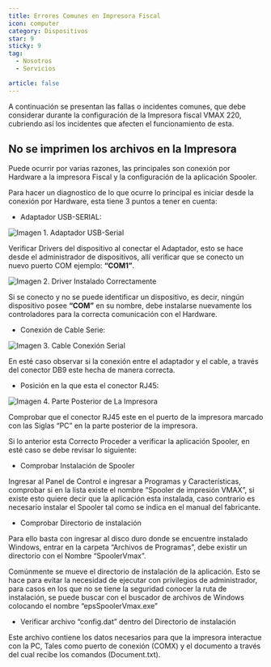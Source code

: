 ```yaml
---
title: Errores Comunes en Impresora Fiscal
icon: computer
category: Dispositivos
star: 9
sticky: 9
tag:
  - Nosotros
  - Servicios

article: false
---
```


A continuación se presentan las fallas o incidentes comunes, que debe considerar durante la configuración de la Impresora fiscal VMAX 220, cubriendo así los incidentes que afecten el funcionamiento de esta.

## No se imprimen los archivos en la Impresora

Puede ocurrir por varias razones, las principales son conexión por Hardware a la impresora Fiscal y la configuración de la aplicación Spooler.

Para hacer un diagnostico de lo que ocurre lo principal es iniciar desde la conexión por Hardware, esta tiene 3 puntos a tener en cuenta:

- Adaptador USB-SERIAL:

![Imagen 1. Adaptador USB-Serial](/assets/img/docs/fiscal-printer/usb-serial-adapter.jpg)

Verificar Drivers del dispositivo al conectar el Adaptador, esto se hace desde el administrador de dispositivos, allí verificar que se conecto un nuevo puerto COM ejemplo: **“COM1”**.

![Imagen 2. Driver Instalado Correctamente](/assets/img/docs/fiscal-printer/com-port.png)

Si se conecto y no se puede identificar un dispositivo, es decir, ningún dispositivo posee **“COM”** en su nombre, debe instalarse nuevamente los controladores para la correcta comunicación con el Hardware.

- Conexión de Cable Serie:

![Imagen 3. Cable Conexión Serial](/assets/img/docs/fiscal-printer/ciscoconsolecable.jpg)

En esté caso observar si la conexión entre el adaptador y el cable, a través del conector DB9 este hecha de manera correcta.

- Posición en la que esta el conector RJ45:

![Imagen 4. Parte Posterior de La Impresora](/assets/img/docs/fiscal-printer/rear-view-printer.jpg)

Comprobar que el conector RJ45 este en el puerto de la impresora marcado con las Siglas “PC” en la parte posterior de la impresora.

Si lo anterior esta Correcto Proceder a verificar la aplicación Spooler, en esté caso se debe revisar lo siguiente:

- Comprobar Instalación de Spooler

Ingresar al Panel de Control e ingresar a Programas y Características, comprobar si en la lista existe el nombre “Spooler de impresión VMAX”, si existe esto quiere decir que la aplicación esta instalada, caso contrario es necesario instalar el Spooler tal como se indica en el manual del fabricante.

- Comprobar Directorio de instalación

Para ello basta con ingresar al disco duro donde se encuentre instalado Windows, entrar en la carpeta “Archivos de Programas”, debe existir un directorio con el Nombre “SpoolerVmax”.

Comúnmente se mueve el directorio de instalación de la aplicación. Esto se hace para evitar la necesidad de ejecutar con privilegios de administrador, para casos en los que no se tiene la seguridad conocer la ruta de instalación, se puede buscar con el buscador de archivos de Windows colocando el nombre “epsSpoolerVmax.exe”

- Verificar archivo “config.dat” dentro del Directorio de instalación

Este archivo contiene los datos necesarios para que la impresora interactue con la PC, Tales como puerto de conexión (COMX) y el documento a través del cual recibe los comandos (Document.txt).